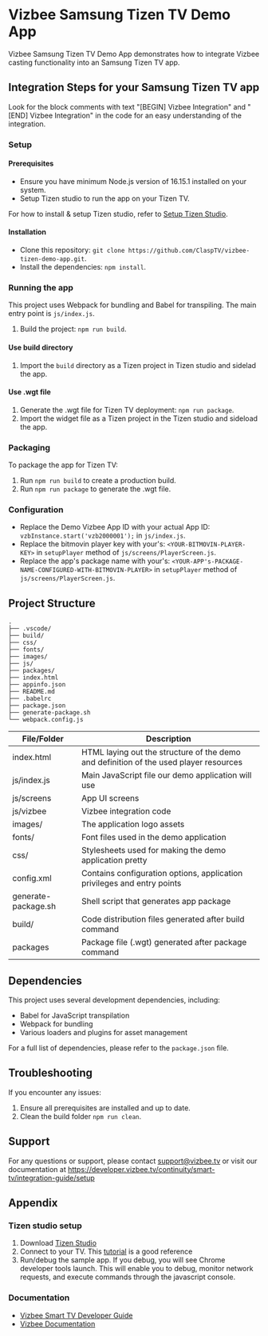 # Vizbee Samsung Tizen TV Demo App

Vizbee Samsung Tizen TV Demo App demonstrates how to integrate Vizbee casting 
functionality into an Samsung Tizen TV app.

## Integration Steps for your Samsung Tizen TV app

Look for the block comments with text "[BEGIN] Vizbee Integration" and 
"[END] Vizbee Integration" in the code for an easy understanding of the integration.

### Setup

#### Prerequisites
- Ensure you have minimum Node.js version of 16.15.1 installed on your system.
- Setup Tizen studio to run the app on your Tizen TV.

For how to install & setup Tizen studio, refer to [Setup Tizen Studio](#tizen-studio-setup).

#### Installation

- Clone this repository: `git clone https://github.com/ClaspTV/vizbee-tizen-demo-app.git`.
- Install the dependencies: `npm install`.

### Running the app

This project uses Webpack for bundling and Babel for transpiling. The main entry point is `js/index.js`.
1. Build the project: `npm run build`.

#### Use build directory

1. Import the `build` directory as a Tizen project in Tizen studio and sidelad the app.

#### Use .wgt file

1. Generate the .wgt file for Tizen TV deployment: `npm run package`.
2. Import the widget file as a Tizen project in the Tizen studio and sideload the app.

### Packaging

To package the app for Tizen TV:

1. Run `npm run build` to create a production build.
2. Run `npm run package` to generate the .wgt file.

### Configuration

- Replace the Demo Vizbee App ID with your actual App ID: `vzbInstance.start('vzb2000001');` in `js/index.js`.
- Replace the bitmovin player key with your's: `<YOUR-BITMOVIN-PLAYER-KEY>` in `setupPlayer` method of  `js/screens/PlayerScreen.js`.
- Replace the app's package name with your's: `<YOUR-APP's-PACKAGE-NAME-CONFIGURED-WITH-BITMOVIN-PLAYER>` in `setupPlayer` method of  `js/screens/PlayerScreen.js`.

## Project Structure

```
.
├── .vscode/
├── build/
├── css/
├── fonts/
├── images/
├── js/
├── packages/
├── index.html
├── appinfo.json
├── README.md
├── .babelrc
├── package.json
├── generate-package.sh
└── webpack.config.js
```

| File/Folder         | Description                                                                           |
| ------------------- | ------------------------------------------------------------------------------------- |
| index.html          | HTML laying out the structure of the demo and definition of the used player resources |
| js/index.js         | Main JavaScript file our demo application will use                                    |
| js/screens          | App UI screens                                                                        |
| js/vizbee           | Vizbee integration code                                                               |
| images/             | The application logo assets                                                           |
| fonts/              | Font files used in the demo application                                               |
| css/                | Stylesheets used for making the demo application pretty                               |
| config.xml          | Contains configuration options, application privileges and entry points               |
| generate-package.sh | Shell script that generates app package                                               |
| build/              | Code distribution files generated after build command                                 |
| packages            | Package file (.wgt) generated after package command                                   |

## Dependencies

This project uses several development dependencies, including:

- Babel for JavaScript transpilation
- Webpack for bundling
- Various loaders and plugins for asset management

For a full list of dependencies, please refer to the `package.json` file.

## Troubleshooting

If you encounter any issues:

1. Ensure all prerequisites are installed and up to date.
2. Clean the build folder `npm run clean`.

## Support

For any questions or support, please contact support@vizbee.tv or visit our documentation at https://developer.vizbee.tv/continuity/smart-tv/integration-guide/setup

## Appendix

### Tizen studio setup

1. Download [Tizen Studio](https://developer.tizen.org/development/tizen-studio/download)
3. Connect to your TV. This [tutorial](https://developer.samsung.com/tv/develop/getting-started/using-sdk/tv-device) is a good reference
5. Run/debug the sample app. If you debug, you will see Chrome developer tools launch. This will enable you to debug, monitor network requests, and execute commands through the javascript console.

### Documentation
- [Vizbee Smart TV Developer Guide](https://developer.vizbee.tv/continuity/smart-tv/integration-guide/setup)
- [Vizbee Documentation](https://developer.vizbee.tv)